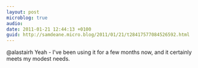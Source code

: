 ```yaml
---
layout: post
microblog: true
audio: 
date: 2011-01-21 12:44:13 +0100
guid: http://samdeane.micro.blog/2011/01/21/t28417577084526592.html
---
```

@alastairh Yeah - I've been using it for a few months now, and it certainly meets my modest needs.
